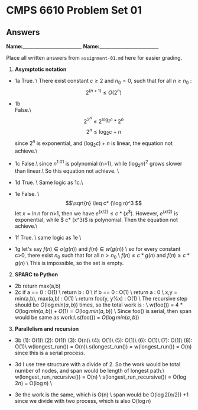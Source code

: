   # CMPS 6610 Problem Set 01
## Answers

**Name:**_________________________
**Name:**_________________________


Place all written answers from `assignment-01.md` here for easier grading.

1. **Asymptotic notation**
  - 1a
  True. \\
  There exist constant $c \geq 2$ and $n_0 = 0$, such that for all $n \geq n_0$ :
  $$2^(n+1) \leq O(2^n)$$
  - 1b    
  False.\\
  $$2^{2^n} \leq 2^{\log_{2} c} * 2^n$$
  $$2^n \leq \log_{2} c + n $$
  since $2^n$ is exponential, and $(\log_{2} c) + n$ is linear, the equation not achieve.\\
  - 1c
  False.\\
  since $n^1.01$ is polynomial (n>1), while $(\log_{2} n)^2$ grows slower than linear.\\
  So this equation not achieve. \\
  - 1d
  True. \\
  Same logic as 1c.\\
  - 1e
  False. \\
  $$\sqrt{n} \leq c* (\log n)^3 $$
  let $x = \ln n$ for n>1, then we have $e^(x/2) \leq c * (x^3)$. However, $e^(x/2)$ is exponential, while $ c* (x^3)$ is polynomial. Then the equation not achieve.\\
  - 1f
  True. \\
  same logic as 1e \\

  - 1g
  let's say $f(n) \in o(g(n))$ and $f(n) \in w(g(n))$ \\
  so for every constant c>0, there exist $n_0$ such that for all $n>n_0$ \\
  $f(n) \le c * g(n)$ and $f(n) \ge c * g(n)$ \\
  This is impossible, so the set is empty.

2. **SPARC to Python**

  - 2b
  return max(a,b)
  - 2c
  if a == 0 : O(1) \\
  return b :  0 \\
  if b == 0 : O(1) \\
  return a : 0 \\
  x,y = min(a,b), max(a,b) : O(1) \\
  return foo(y, y%x) : O(1) \\
  The recursive step should be $O(\log min(a,b))$ times, so the total work is : \\
  w(foo()) = $4 * O(\log min(a,b)) + O(1) = O(\log min(a,b))$ \\
  Since foo() is serial, then span would be same as work:\\
  s(foo()) =   $O(\log min(a,b))$ 
  


3. **Parallelism and recursion**

  - 3b
  (1): O(1)\\
  (2): O(1)\\
  (3): O(n)\\
  (4): O(1)\\
  (5): O(1)\\
  (6): O(1)\\
  (7): O(1)\\
  (8): O(1)\\
  w(longest_run()) = O(n)\\
  s(longest_run()) = w(longest_run()) = O(n) since this is a serial process.

  - 3d
  I use tree structure with a divide of 2. So the work would be total number of nodes, and span would be length of longest path.\\
  w(longest_run_recursive()) = O(n) \\
  s(longest_run_recursive()) = O($\log{2} n$) = O($\log n$) \\ 

  - 3e
  the work is the same, which is O(n) \\
  span would be O($\log{2}(n/2)$) +1 since we divide with two process, which is also O($\log n$)
